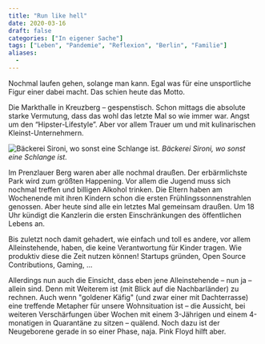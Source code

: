 ```yaml
---
title: "Run like hell"
date: 2020-03-16
draft: false
categories: ["In eigener Sache"]
tags: ["Leben", "Pandemie", "Reflexion", "Berlin", "Familie"]
aliases:
  -
---
```


Nochmal laufen gehen, solange man kann. Egal was für eine unsportliche Figur einer dabei macht. Das schien heute das Motto.

Die Markthalle in Kreuzberg – gespenstisch. Schon mittags die absolute starke Vermutung, dass das wohl das letzte Mal so wie immer war. Angst um den “Hipster-Lifestyle”. Aber vor allem Trauer um und mit kulinarischen Kleinst-Unternehmern.

![Bäckerei Sironi, wo sonst eine Schlange ist.](/images/IMG_2370-1024x783.jpg)
_Bäckerei Sironi, wo sonst eine Schlange ist._

Im Prenzlauer Berg waren aber alle nochmal draußen. Der erbärmlichste Park wird zum größten Happening. Vor allem die Jugend muss sich nochmal treffen und billigen Alkohol trinken. Die Eltern haben am Wochenende mit ihren Kindern schon die ersten Frühlingssonnenstrahlen genossen. Aber heute sind alle ein letztes Mal gemeinsam draußen. Um 18 Uhr kündigt die Kanzlerin die ersten Einschränkungen des öffentlichen Lebens an.

Bis zuletzt noch damit gehadert, wie einfach und toll es andere, vor allem Alleinstehende, haben, die keine Verantwortung für Kinder tragen. Wie produktiv diese die Zeit nutzen können! Startups gründen, Open Source Contributions, Gaming, ...

Allerdings nun auch die Einsicht, dass eben jene Alleinstehende – nun ja – allein sind. Denn mit Weiterem ist (mit Blick auf die Nachbarländer) zu rechnen. Auch wenn "goldener Käfig" (und zwar einer mit Dachterrasse) eine treffende Metapher für unsere Wohnsituation ist – die Aussicht, bei weiteren Verschärfungen über Wochen mit einem 3-Jährigen und einem 4-monatigen in Quarantäne zu sitzen – quälend. Noch dazu ist der Neugeborene gerade in so einer Phase, naja. Pink Floyd hilft aber.
